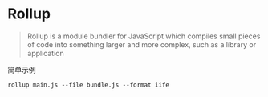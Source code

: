 # Rollup

> Rollup is a module bundler for JavaScript which compiles small pieces of code into something larger and more complex, such as a library or application

简单示例

```shell
rollup main.js --file bundle.js --format iife
```